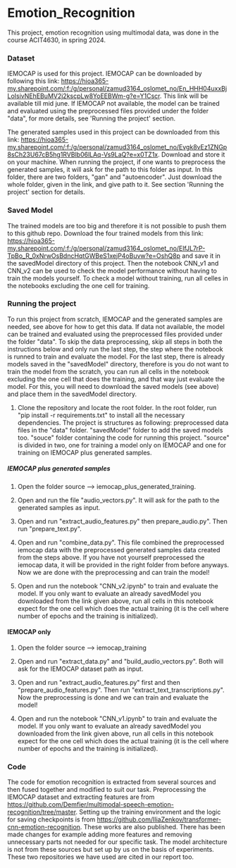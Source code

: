# Emotion_Recognition
This project, emotion recognition using multimodal data, was done in the course ACIT4630, in spring 2024. 

### Dataset
IEMOCAP is used for this project. IEMOCAP can be downloaded by following this link: https://hioa365-my.sharepoint.com/:f:/g/personal/zamud3164_oslomet_no/En_HHH04uxxBjLoIsivNEhEBuMV2j2kscpLw8YoEEBWm-g?e=Y1Cscr. This link will be available till mid june.
If IEMOCAP not available, the model can be trained and evaluated using the preprocessed files provided under the folder "data", for more details, see 'Running the project' section.

The generated samples used in this project can be downloaded from this link: https://hioa365-my.sharepoint.com/:f:/g/personal/zamud3164_oslomet_no/Evgk8vEz1ZNGp8sCh23U67cB5hg1RVBlb06lLAq-Vs9LaQ?e=x0TZ1x. Download and store it on your machine. When running the project, if one wants to preprocess the generated samples, it will ask for the path to this folder as input. In this folder, there are two folders, "gan" and "autoencoder". Just download the whole folder, given in the link, and give path to it. See section 'Running the project' section for details. 

### Saved Model
The trained models are too big and therefore it is not possible to push them to this github repo. Download the four trained models from this link: https://hioa365-my.sharepoint.com/:f:/g/personal/zamud3164_oslomet_no/ElfJL7rP-TpBo_R_0xNrwOsBdncHqtGWBeS1xejP4oBuvw?e=OshQ8p and save it in the savedModel directory of this project. Then the notebook CNN_v1 and CNN_v2 can be used to check the model performance without having to train the models yourself. To check a model without training, run all celles in the notebooks excluding the one cell for training. 

### Running the project
To run this project from scratch, IEMOCAP and the generated samples are needed, see above for how to get this data.
If data not available, the model can be trained and evaluated using the preprocessed files provided under the folder "data".
To skip the data preprocessing, skip all steps in both the instructions below and only run the last step, the step where the notebook is runned to train and evaluate the model. For the last step, there is already models saved in the "savedModel" directory, therefore is you do not want to train the model from the scratch, you can run all cells in the notebook excluding the one cell that does the training, and that way just evaluate the model. For this, you will need to download the saved models (see above) and place them in the savedModel directory.  

1. Clone the repository and locate the root folder. In the root folder, run "pip install -r requirements.txt" to install all the necessary dependencies. The project is structures as following: preprocessed data files in the "data" folder. "savedModel" folder to add the saved models too. "souce" folder containing the code for running this project. "source" is divided in two, one for training a model only on IEMOCAP and one for training on IEMOCAP plus generated samples. 

##### IEMOCAP plus generated samples

1. Open the folder source --> iemocap_plus_generated_training.

2. Open and run the file "audio_vectors.py". It will ask for the path to the generated samples as input.

3.  Open and run "extract_audio_features.py" then prepare_audio.py". Then run "prepare_text.py".

4. Open and run "combine_data.py". This file combined the preprocessed iemocap data with the preprocessed generated samples data created from the steps above. If you have not yourself preprocessed the iemocap data, it will be provided in the right folder from before anyways. Now we are done with the preprocessing and can train the model!

5. Open and run the notebook "CNN_v2.ipynb" to train and evaluate the model. If you only want to evaluate an already savedModel you downloaded from the link given above, run all cells in this notebook expect for the one cell which does the actual training (it is the cell where number of epochs and the training is initialized).

#### IEMOCAP only
1. Open the folder source --> iemocap_training

2. Open and run "extract_data.py" and "build_audio_vectors.py". Both will ask for the IEMOCAP dataset path as input.

3. Open and run "extract_audio_features.py" first and then "prepare_audio_features.py". Then run "extract_text_transcriptions.py". Now the preprocessing is done and we can train and evaluate the model!
   
4. Open and run the notebook "CNN_v1.ipynb" to train and evaluate the model. If you only want to evaluate an already savedModel you downloaded from the link given above, run all cells in this notebook expect for the one cell which does the actual training (it is the cell where number of epochs and the training is initialized).


### Code
The code for emotion recognition is extracted from several sources and then fused together and modified to suit our task.  Preprocessing the IEMOCAP dataset and extracting features are from https://github.com/Demfier/multimodal-speech-emotion-recognition/tree/master. Setting up the training environment and the logic for saving checkpoints is from https://github.com/IliaZenkov/transformer-cnn-emotion-recognition. These works are also published. There has been made changes for example adding more features and removing unnecessary parts not needed for our specific task. The model architecture is not from these sources but set up by us on the basis of experiments. These two repositories we have used are cited in our report too. 


